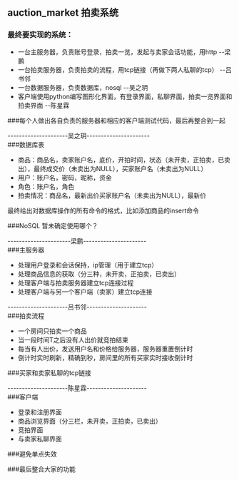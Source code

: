 auction_market 拍卖系统
--- 
### 最终要实现的系统：  
* 一台主服务器，负责账号登录，拍卖一览，发起与卖家会话功能，用http             --梁鹏  
* 一台拍卖服务器，负责拍卖的流程，用tcp链接（再做下两人私聊的tcp）				--吕书邻  
* 一台数据服务器，负责数据库，nosql                                       --吴之玥  
* 客户端使用python编写图形化界面，有登录界面，私聊界面，拍卖一览界面和拍卖界面  --陈星霖  

###每个人做出各自负责的服务器和相应的客户端测试代码，最后再整合到一起


  
---------------------吴之玥----------------------  
###数据库表
* 商品：商品名，卖家账户名，底价，开拍时间，状态（未开卖，正拍卖，已卖出），最终成交价（未卖出为NULL），买家账户名（未卖出为NULL）
* 用户：账户名，密码，昵称，资金
* 角色：账户名，角色
* 拍卖情况：商品名，最新出价买家账户名（未卖出为NULL），最新价

最终给出对数据库操作的所有命令的格式，比如添加商品的insert命令

###NoSQL
暂未确定使用哪个？

----------------------梁鹏----------------------  
###主服务器
* 处理用户登录和会话保持，ip管理（用于建立tcp）
* 处理商品信息的获取（分三种，未开卖，正拍卖，已卖出）
* 处理客户端与拍卖服务器建立tcp连接过程
* 处理客户端与另一个客户端（卖家）建立tcp连接

---------------------吕书邻---------------------  
###拍卖流程  
* 一个房间只拍卖一个商品  
* 当一段时间T之后没有人出价就竞拍结束
* 每当有人出价，发送用户名和价格给服务器，服务器重置倒计时
* 倒计时实时刷新，精确到秒，房间里的所有买家实时接收倒计时

###买家和卖家私聊的tcp链接

---------------------陈星霖---------------------  
###客户端
* 登录和注册界面
* 商品浏览界面（分三栏，未开卖，正拍卖，已卖出）
* 竞拍界面
* 与卖家私聊界面

###避免单点失效

###最后整合大家的功能